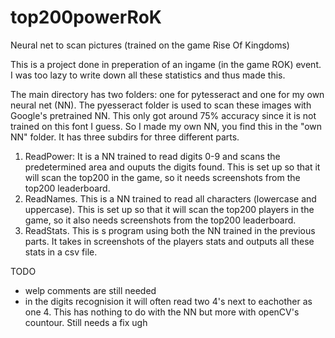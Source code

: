 # top200powerRoK
Neural net to scan pictures (trained on the game Rise Of Kingdoms)

This is a project done in preperation of an ingame (in the game ROK) event. 
I was too lazy to write down all these statistics and thus made this.

The main directory has two folders: one for pytesseract and one for my own neural net (NN).
The pyesseract folder is used to scan these images with Google's pretrained NN. This only got around 75% accuracy since it is
not trained on this font I guess.
So I made my own NN, you find this in the "own NN" folder. It has three subdirs for three different parts.
1. ReadPower: It is a NN trained to read digits 0-9 and scans the predetermined area and ouputs the digits found.
This is set up so that it will scan the top200 in the game, so it needs screenshots from the top200 leaderboard.
2. ReadNames. This is a NN trained to read all characters (lowercase and uppercase). 
This is set up so that it will scan the top200 players in the game, so it also needs screenshots from the top200 leaderboard.
3. ReadStats. This is s program using both the NN trained in the previous parts. It takes in screenshots of the players stats
and outputs all these stats in a csv file.

TODO
- welp comments are still needed
- in the digits recognision it will often read two 4's next to eachother as one 4. This has nothing to do with the NN but more
with openCV's countour. Still needs a fix ugh

